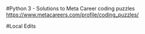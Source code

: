 #Python 3 - Solutions to Meta Career coding puzzles
https://www.metacareers.com/profile/coding_puzzles/

#Local Edits
